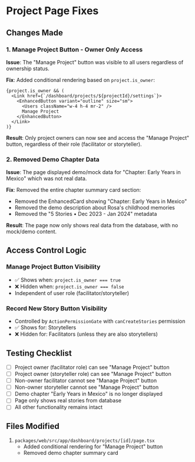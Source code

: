 # Project Page Fixes

## Changes Made

### 1. Manage Project Button - Owner Only Access
**Issue**: The "Manage Project" button was visible to all users regardless of ownership status.

**Fix**: Added conditional rendering based on `project.is_owner`:
```tsx
{project.is_owner && (
  <Link href={`/dashboard/projects/${projectId}/settings`}>
    <EnhancedButton variant="outline" size="sm">
      <Users className="w-4 h-4 mr-2" />
      Manage Project
    </EnhancedButton>
  </Link>
)}
```

**Result**: Only project owners can now see and access the "Manage Project" button, regardless of their role (facilitator or storyteller).

### 2. Removed Demo Chapter Data
**Issue**: The page displayed demo/mock data for "Chapter: Early Years in Mexico" which was not real data.

**Fix**: Removed the entire chapter summary card section:
- Removed the EnhancedCard showing "Chapter: Early Years in Mexico"
- Removed the demo description about Rosa's childhood memories
- Removed the "5 Stories • Dec 2023 - Jan 2024" metadata

**Result**: The page now only shows real data from the database, with no mock/demo content.

## Access Control Logic

### Manage Project Button Visibility
- ✅ Shows when: `project.is_owner === true`
- ❌ Hidden when: `project.is_owner === false`
- Independent of user role (facilitator/storyteller)

### Record New Story Button Visibility
- Controlled by `ActionPermissionGate` with `canCreateStories` permission
- ✅ Shows for: Storytellers
- ❌ Hidden for: Facilitators (unless they are also storytellers)

## Testing Checklist

- [ ] Project owner (facilitator role) can see "Manage Project" button
- [ ] Project owner (storyteller role) can see "Manage Project" button
- [ ] Non-owner facilitator cannot see "Manage Project" button
- [ ] Non-owner storyteller cannot see "Manage Project" button
- [ ] Demo chapter "Early Years in Mexico" is no longer displayed
- [ ] Page only shows real stories from database
- [ ] All other functionality remains intact

## Files Modified

1. `packages/web/src/app/dashboard/projects/[id]/page.tsx`
   - Added conditional rendering for "Manage Project" button
   - Removed demo chapter summary card
